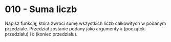 # 010 - Suma liczb

Napisz funkcję, która zwróci sumę wszystkich liczb całkowitych w podanym przedziale. Przedział
zostanie podany jako argumenty `a` (początek przedziału) i `b` (koniec przedziału).
